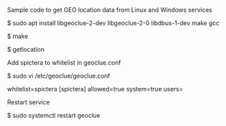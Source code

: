 Sample code to get GEO location data from Linux and Windows services

$ sudo apt install libgeoclue-2-dev libgeoclue-2-0 libdbus-1-dev make gcc

$ make

$ getlocation

Add spictera to whitelist in geoclue.conf

$ sudo vi /etc/geoclue/geoclue.conf

whitelist=spictera
[spictera]
allowed=true
system=true
users=

Restart service

$ sudo systemctl restart geoclue

<!---
spictera/spictera is a ✨ special ✨ repository because its `README.md` (this file) appears on your GitHub profile.
You can click the Preview link to take a look at your changes.
--->
